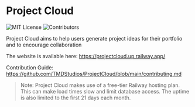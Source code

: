 # Project Cloud

![MIT License](https://img.shields.io/badge/license-MIT-brightgreen) ![Contributors](https://img.shields.io/github/contributors/TMDStudios/ProjectCloud)

Project Cloud aims to help users generate project ideas for their portfolio and to encourage collaboration

The website is available here: https://projectcloud.up.railway.app/

Contribution Guide: https://github.com/TMDStudios/ProjectCloud/blob/main/contributing.md

> Note: Project Cloud makes use of a free-tier Railway hosting plan. This can make load times slow and limit database access. The uptime is also limited to the first 21 days each month.
